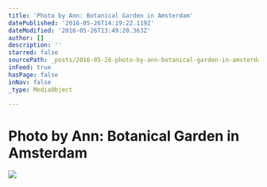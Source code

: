 ```yaml
---
title: 'Photo by Ann: Botanical Garden in Amsterdam'
datePublished: '2016-05-26T14:19:22.119Z'
dateModified: '2016-05-26T13:49:20.363Z'
author: []
description: ''
starred: false
sourcePath: _posts/2016-05-26-photo-by-ann-botanical-garden-in-amsterdam.md
inFeed: true
hasPage: false
inNav: false
_type: MediaObject

---
```

# Photo by Ann: Botanical Garden in Amsterdam
![](https://the-grid-user-content.s3-us-west-2.amazonaws.com/f2c8f0b0-07b3-4e59-ae36-6c10a12bf803.jpg)